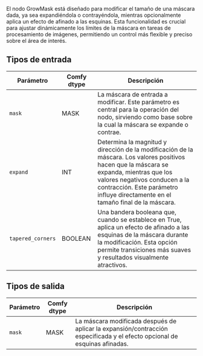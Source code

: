 
El nodo GrowMask está diseñado para modificar el tamaño de una máscara dada, ya sea expandiéndola o contrayéndola, mientras opcionalmente aplica un efecto de afinado a las esquinas. Esta funcionalidad es crucial para ajustar dinámicamente los límites de la máscara en tareas de procesamiento de imágenes, permitiendo un control más flexible y preciso sobre el área de interés.

## Tipos de entrada

| Parámetro | Comfy dtype | Descripción |
|-----------|-------------|-------------|
| `mask`    | MASK        | La máscara de entrada a modificar. Este parámetro es central para la operación del nodo, sirviendo como base sobre la cual la máscara se expande o contrae. |
| `expand`  | INT         | Determina la magnitud y dirección de la modificación de la máscara. Los valores positivos hacen que la máscara se expanda, mientras que los valores negativos conducen a la contracción. Este parámetro influye directamente en el tamaño final de la máscara. |
| `tapered_corners` | BOOLEAN    | Una bandera booleana que, cuando se establece en True, aplica un efecto de afinado a las esquinas de la máscara durante la modificación. Esta opción permite transiciones más suaves y resultados visualmente atractivos. |

## Tipos de salida

| Parámetro | Comfy dtype | Descripción |
|-----------|-------------|-------------|
| `mask`    | MASK        | La máscara modificada después de aplicar la expansión/contracción especificada y el efecto opcional de esquinas afinadas. |